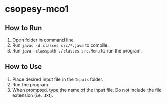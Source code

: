 # csopesy-mco1

## How to Run
1. Open folder in command line
2. Run `javac -d classes src/*.java` to compile.
3. Run `java -classpath ./classes src.Menu` to run the program.

## How to Use
1. Place desired input file in the `Inputs` folder.
2. Run the program.
3. When prompted, type the name of the input file. Do not include the file extension (i.e. .txt).